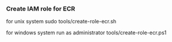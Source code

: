 ### Create IAM role for ECR 

for unix system
sudo
tools/create-role-ecr.sh

for windows system
run as administrator
tools/create-role-ecr.ps1